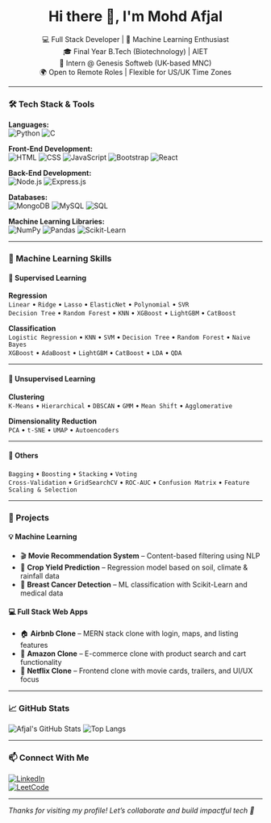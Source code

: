 <h1 align="center">Hi there 👋, I'm Mohd Afjal</h1>

<p align="center">
  💻 Full Stack Developer | 🤖 Machine Learning Enthusiast <br>
  🎓 Final Year B.Tech (Biotechnology) | AIET <br>
  💼 Intern @ Genesis Softweb (UK-based MNC) <br>
  🌍 Open to Remote Roles | Flexible for US/UK Time Zones
</p>

---

### 🛠️ Tech Stack & Tools

**Languages:**  
![Python](https://img.shields.io/badge/Python-3776AB?style=for-the-badge&logo=python&logoColor=white)
![C](https://img.shields.io/badge/C-00599C?style=for-the-badge&logo=c&logoColor=white)

**Front-End Development:**  
![HTML](https://img.shields.io/badge/HTML5-E34F26?style=for-the-badge&logo=html5&logoColor=white)
![CSS](https://img.shields.io/badge/CSS3-1572B6?style=for-the-badge&logo=css3&logoColor=white)
![JavaScript](https://img.shields.io/badge/JavaScript-F7DF1E?style=for-the-badge&logo=javascript&logoColor=black)
![Bootstrap](https://img.shields.io/badge/Bootstrap-7952B3?style=for-the-badge&logo=bootstrap&logoColor=white)
![React](https://img.shields.io/badge/React-61DAFB?style=for-the-badge&logo=react&logoColor=black)

**Back-End Development:**  
![Node.js](https://img.shields.io/badge/Node.js-339933?style=for-the-badge&logo=nodedotjs&logoColor=white)
![Express.js](https://img.shields.io/badge/Express.js-000000?style=for-the-badge&logo=express&logoColor=white)

**Databases:**  
![MongoDB](https://img.shields.io/badge/MongoDB-47A248?style=for-the-badge&logo=mongodb&logoColor=white)
![MySQL](https://img.shields.io/badge/MySQL-005C84?style=for-the-badge&logo=mysql&logoColor=white)
![SQL](https://img.shields.io/badge/SQL-4479A1?style=for-the-badge&logo=postgresql&logoColor=white)

**Machine Learning Libraries:**  
![NumPy](https://img.shields.io/badge/Numpy-013243?style=for-the-badge&logo=numpy&logoColor=white)
![Pandas](https://img.shields.io/badge/Pandas-150458?style=for-the-badge&logo=pandas&logoColor=white)
![Scikit-Learn](https://img.shields.io/badge/Scikit--Learn-F7931E?style=for-the-badge&logo=scikit-learn&logoColor=white)

---

### 🧠 Machine Learning Skills

#### 🔹 Supervised Learning

**Regression**  
`Linear` • `Ridge` • `Lasso` • `ElasticNet` • `Polynomial` • `SVR`  
`Decision Tree` • `Random Forest` • `KNN` • `XGBoost` • `LightGBM` • `CatBoost`

**Classification**  
`Logistic Regression` • `KNN` • `SVM` • `Decision Tree` • `Random Forest` • `Naive Bayes`  
`XGBoost` • `AdaBoost` • `LightGBM` • `CatBoost` • `LDA` • `QDA`

---

#### 🔹 Unsupervised Learning

**Clustering**  
`K-Means` • `Hierarchical` • `DBSCAN` • `GMM` • `Mean Shift` • `Agglomerative`

**Dimensionality Reduction**  
`PCA` • `t-SNE` • `UMAP` • `Autoencoders`

---

#### 🔹 Others  
`Bagging` • `Boosting` • `Stacking` • `Voting`  
`Cross-Validation` • `GridSearchCV` • `ROC-AUC` • `Confusion Matrix` • `Feature Scaling & Selection`

---

### 🚀 Projects

#### 💡 Machine Learning
- 🎬 **Movie Recommendation System** – Content-based filtering using NLP
- 🌾 **Crop Yield Prediction** – Regression model based on soil, climate & rainfall data
- 🧬 **Breast Cancer Detection** – ML classification with Scikit-Learn and medical data

#### 💻 Full Stack Web Apps
- 🏠 **Airbnb Clone** – MERN stack clone with login, maps, and listing features
- 🛒 **Amazon Clone** – E-commerce clone with product search and cart functionality
- 🎥 **Netflix Clone** – Frontend clone with movie cards, trailers, and UI/UX focus

---

### 📈 GitHub Stats

![Afjal's GitHub Stats](https://github-readme-stats.vercel.app/api?username=mohd-afjal&show_icons=true&theme=default)
![Top Langs](https://github-readme-stats.vercel.app/api/top-langs/?username=mohd-afjal&layout=compact)

---

### 📫 Connect With Me

[![LinkedIn](https://img.shields.io/badge/LinkedIn-blue?style=for-the-badge&logo=linkedin&logoColor=white)](https://www.linkedin.com/in/mohd-afjal-083719285/)  
[![LeetCode](https://img.shields.io/badge/LeetCode-FFA116?style=for-the-badge&logo=leetcode&logoColor=white)](https://leetcode.com/u/Mohd_Afjal_03/)

---

_Thanks for visiting my profile! Let’s collaborate and build impactful tech 🚀_
